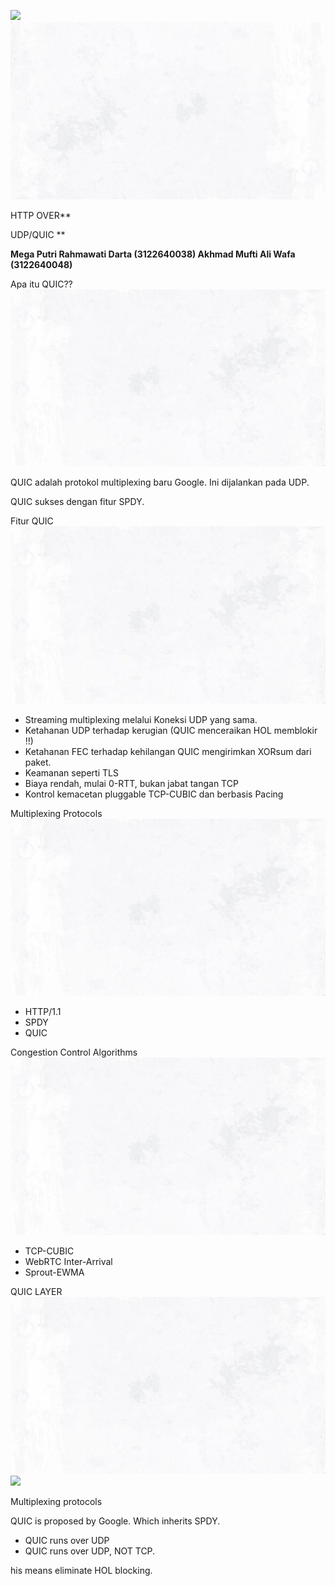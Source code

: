 ﻿![](image/Aspose.Words.473aeb80-7179-42d2-90d0-05b118fe2570.001.png)![](image/Aspose.Words.473aeb80-7179-42d2-90d0-05b118fe2570.002.jpeg)

HTTP OVER**   

UDP/QUIC
**


**Mega Putri Rahmawati Darta (3122640038) Akhmad Mufti Ali Wafa (3122640048)**

Apa itu QUIC??![](image/Aspose.Words.473aeb80-7179-42d2-90d0-05b118fe2570.003.jpeg)

QUIC adalah protokol multiplexing baru Google. Ini dijalankan pada UDP.

QUIC sukses dengan fitur SPDY.

Fitur QUIC![](image/Aspose.Words.473aeb80-7179-42d2-90d0-05b118fe2570.003.jpeg)

- Streaming multiplexing melalui Koneksi UDP yang sama.
- Ketahanan UDP terhadap kerugian (QUIC menceraikan HOL memblokir !!)
- Ketahanan FEC terhadap kehilangan QUIC mengirimkan XORsum dari paket.
- Keamanan seperti TLS
- Biaya rendah, mulai 0-RTT, bukan jabat tangan TCP
- Kontrol kemacetan pluggable TCP-CUBIC dan berbasis Pacing

Multiplexing Protocols![](image/Aspose.Words.473aeb80-7179-42d2-90d0-05b118fe2570.003.jpeg)

- HTTP/1.1
- SPDY
- QUIC

Congestion Control Algorithms![](image/Aspose.Words.473aeb80-7179-42d2-90d0-05b118fe2570.003.jpeg)

- TCP-CUBIC
- WebRTC Inter-Arrival
- Sprout-EWMA

QUIC LAYER![](image/Aspose.Words.473aeb80-7179-42d2-90d0-05b118fe2570.003.jpeg)![](image/Aspose.Words.473aeb80-7179-42d2-90d0-05b118fe2570.004.png)

Multiplexing protocols

QUIC is proposed by Google. Which inherits SPDY. 

- QUIC runs over UDP 
- QUIC runs over UDP, NOT TCP. 

his means eliminate HOL blocking.
